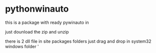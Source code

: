 # pythonwinauto
this is a package with ready pywinauto in 


just dounload the zip and unzip 

there is 2 dll file in site packages folders just drag and drop in system32 windows folder '
